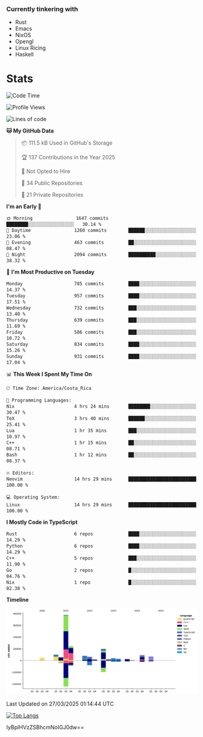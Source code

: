 ### Currently tinkering with
 - Rust
 - Emacs
 - NixOS
 - Opengl
 - Linux Ricing
 - Haskell

# Stats
<!--START_SECTION:waka-->
![Code Time](http://img.shields.io/badge/Code%20Time-1%2C273%20hrs%2039%20mins-blue)

![Profile Views](http://img.shields.io/badge/Profile%20Views-0-blue)

![Lines of code](https://img.shields.io/badge/From%20Hello%20World%20I%27ve%20Written-929.6%20thousand%20lines%20of%20code-blue)

**🐱 My GitHub Data** 

> 📦 111.5 kB Used in GitHub's Storage 
 > 
> 🏆 137 Contributions in the Year 2025
 > 
> 🚫 Not Opted to Hire
 > 
> 📜 34 Public Repositories 
 > 
> 🔑 21 Private Repositories 
 > 
**I'm an Early 🐤** 

```text
🌞 Morning                1647 commits        ████████░░░░░░░░░░░░░░░░░   30.14 % 
🌆 Daytime                1260 commits        ██████░░░░░░░░░░░░░░░░░░░   23.06 % 
🌃 Evening                463 commits         ██░░░░░░░░░░░░░░░░░░░░░░░   08.47 % 
🌙 Night                  2094 commits        ██████████░░░░░░░░░░░░░░░   38.32 % 
```
📅 **I'm Most Productive on Tuesday** 

```text
Monday                   785 commits         ████░░░░░░░░░░░░░░░░░░░░░   14.37 % 
Tuesday                  957 commits         ████░░░░░░░░░░░░░░░░░░░░░   17.51 % 
Wednesday                732 commits         ███░░░░░░░░░░░░░░░░░░░░░░   13.40 % 
Thursday                 639 commits         ███░░░░░░░░░░░░░░░░░░░░░░   11.69 % 
Friday                   586 commits         ███░░░░░░░░░░░░░░░░░░░░░░   10.72 % 
Saturday                 834 commits         ████░░░░░░░░░░░░░░░░░░░░░   15.26 % 
Sunday                   931 commits         ████░░░░░░░░░░░░░░░░░░░░░   17.04 % 
```


📊 **This Week I Spent My Time On** 

```text
🕑︎ Time Zone: America/Costa_Rica

💬 Programming Languages: 
Nix                      4 hrs 24 mins       ████████░░░░░░░░░░░░░░░░░   30.47 % 
TeX                      3 hrs 40 mins       ██████░░░░░░░░░░░░░░░░░░░   25.41 % 
Lua                      1 hr 35 mins        ███░░░░░░░░░░░░░░░░░░░░░░   10.97 % 
C++                      1 hr 15 mins        ██░░░░░░░░░░░░░░░░░░░░░░░   08.71 % 
Bash                     1 hr 12 mins        ██░░░░░░░░░░░░░░░░░░░░░░░   08.37 % 

🔥 Editors: 
Neovim                   14 hrs 29 mins      █████████████████████████   100.00 % 

💻 Operating System: 
Linux                    14 hrs 29 mins      █████████████████████████   100.00 % 
```

**I Mostly Code in TypeScript** 

```text
Rust                     6 repos             ████░░░░░░░░░░░░░░░░░░░░░   14.29 % 
Python                   6 repos             ████░░░░░░░░░░░░░░░░░░░░░   14.29 % 
C++                      5 repos             ███░░░░░░░░░░░░░░░░░░░░░░   11.90 % 
Go                       2 repos             █░░░░░░░░░░░░░░░░░░░░░░░░   04.76 % 
Nix                      1 repo              █░░░░░░░░░░░░░░░░░░░░░░░░   02.38 % 
```



**Timeline**

![Lines of Code chart](https://raw.githubusercontent.com/PandeCode/PandeCode/main/assets/bar_graph.png)


 Last Updated on 27/03/2025 01:14:44 UTC
<!--END_SECTION:waka-->
<!-- 
[![PandeCode's GitHub stats](https://github-readme-stats.vercel.app/api?username=PandeCode&theme=dracula&hide_border=true&show_icons=true)](https://github.com/anuraghazra/github-readme-stats)
-->
[![Top Langs](https://github-readme-stats.vercel.app/api/top-langs/?username=PandeCode&layout=compact&theme=dracula&hide_border=true)](https://github.com/anuraghazra/github-readme-stats)

IyBpIHVzZSBhcmNoIGJ0dw==
